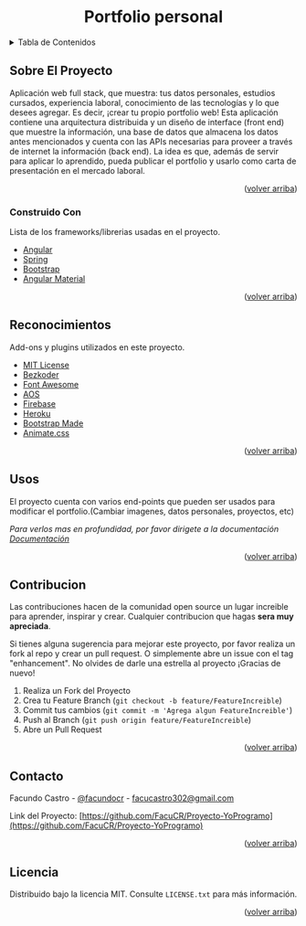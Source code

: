 <div id="top"></div>

<h1 align="center">Portfolio personal</h3>

<!-- TABLA DE CONTENIDOS -->
<details>
  <summary>Tabla de Contenidos</summary>
  <ol>
    <li>
      <a href="#sobre-el-proyecto">Sobre el Proyecto</a>
      <ul>
        <li><a href="#construido-con">Construido Con</a></li>
        <li><a href="#reconocimientos">Reconocimientos</a></li>
      </ul>
    </li>
    <li><a href="#usos">Usos</a></li>
    <li><a href="#contribucion">Contribucion</a></li>
    <li><a href="#licencia">Licencia</a></li>
  </ol>
</details>

<!-- SOBRE EL PROYECTO -->
## Sobre El Proyecto

Aplicación web full stack, que muestra: tus datos personales, estudios cursados, experiencia laboral, conocimiento de las
tecnologías y lo que desees agregar. Es decir, ¡crear tu propio portfolio web! Esta aplicación contiene una arquitectura distribuida y un diseño de interface (front end) que muestre la información, una base de datos que almacena los datos antes mencionados y cuenta con las
APIs necesarias para proveer a través de internet la información (back end). La idea es que, además de servir para aplicar lo aprendido, pueda publicar el portfolio y usarlo como carta de presentación en el mercado laboral.

<p align="right">(<a href="#top">volver arriba</a>)</p>

### Construido Con

Lista de los frameworks/librerias usadas en el proyecto.

* [Angular](https://angular.io/)
* [Spring](https://spring.io/)
* [Bootstrap](https://getbootstrap.com)
* [Angular Material](https://material.angular.io/)

<p align="right">(<a href="#top">volver arriba</a>)</p>

<!-- RECONOCIMIENTOS -->
## Reconocimientos

Add-ons y plugins utilizados en este proyecto.

* [MIT License](https://choosealicense.com/licenses/mit/)
* [Bezkoder](https://www.bezkoder.com/)
* [Font Awesome](https://fontawesome.com/)
* [AOS](https://michalsnik.github.io/aos/)
* [Firebase](https://firebase.google.com/)
* [Heroku](https://heroku.com/)
* [Bootstrap Made](https://bootstrapmade.com/)
* [Animate.css](https://animate.style/)

<p align="right">(<a href="#top">volver arriba</a>)</p>

<!-- EJEMPLOS DE USOS -->
## Usos

El proyecto cuenta con varios end-points que pueden ser usados para modificar el portfolio.(Cambiar imagenes, datos personales, proyectos, etc)

_Para verlos mas en profundidad, por favor dirigete a la documentación [Documentación](https://github.com/FacuCR/Proyecto-YoProgramo/wiki)_

<p align="right">(<a href="#top">volver arriba</a>)</p>


<!-- CONTRIBUCION -->
## Contribucion

Las contribuciones hacen de la comunidad open source un lugar increible para aprender, inspirar y crear. Cualquier contribucion que hagas **sera muy apreciada**.

Si tienes alguna sugerencia para mejorar este proyecto, por favor realiza un fork al repo y crear un pull request. O simplemente abre un issue con el tag "enhancement".
No olvides de darle una estrella al proyecto ¡Gracias de nuevo!

1. Realiza un Fork del Proyecto
2. Crea tu Feature Branch (`git checkout -b feature/FeatureIncreible`)
3. Commit tus cambios (`git commit -m 'Agrega algun FeatureIncreible'`)
4. Push al Branch (`git push origin feature/FeatureIncreible`)
5. Abre un Pull Request

<p align="right">(<a href="#top">volver arriba</a>)</p>

<!-- CONTACTO -->
## Contacto

Facundo Castro - [@facundocr](https://www.linkedin.com/in/facundocr/) - facucastro302@gmail.com

Link del Proyecto: [https://github.com/FacuCR/Proyecto-YoProgramo](https://github.com/FacuCR/Proyecto-YoProgramo)

<p align="right">(<a href="#top">volver arriba</a>)</p>

<!-- LICENCIA -->
## Licencia

Distribuido bajo la licencia MIT. Consulte `LICENSE.txt` para más información.

<p align="right">(<a href="#top">volver arriba</a>)</p>
